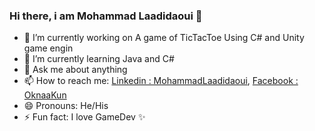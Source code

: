 ### Hi there, i am Mohammad Laadidaoui 👋

- 🔭 I’m currently working on A game of TicTacToe Using C# and Unity game engin
- 🌱 I’m currently learning Java and C#
- 💬 Ask me about anything
- 📫 How to reach me: [Linkedin : MohammadLaadidaoui](https://www.linkedin.com/in/mohammadlaadidaoui/), [Facebook : OknaaKun](https://www.facebook.com/OknaaKun/)
- 😄 Pronouns: He/His
- ⚡ Fun fact: I love GameDev ✨
